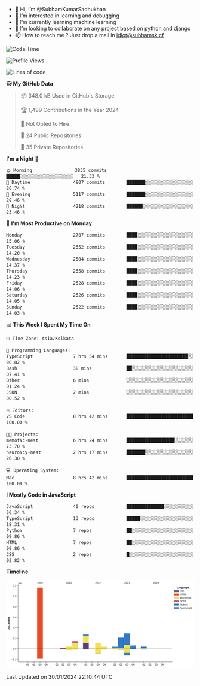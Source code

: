 - 👋 Hi, I’m @SubhamKumarSadhukhan
- 👀 I’m interested in learning and debugging
- 🌱 I’m currently learning machine learning
- 💞️ I’m looking to collaborate on any project based on python and django
- 📫 How to reach me ?
      Just drop a mail in idiot@subhamsk.cf

<!---
SubhamKumarSadhukhan/SubhamKumarSadhukhan is a ✨ special ✨ repository because its `README.md` (this file) appears on your GitHub profile.
You can click the Preview link to take a look at your changes.
--->


<!--START_SECTION:waka-->
![Code Time](http://img.shields.io/badge/Code%20Time-1%2C919%20hrs%2021%20mins-blue)

![Profile Views](http://img.shields.io/badge/Profile%20Views-0-blue)

![Lines of code](https://img.shields.io/badge/From%20Hello%20World%20I%27ve%20Written-2.4%20million%20lines%20of%20code-blue)

**🐱 My GitHub Data** 

> 📦 348.0 kB Used in GitHub's Storage 
 > 
> 🏆 1,499 Contributions in the Year 2024
 > 
> 🚫 Not Opted to Hire
 > 
> 📜 24 Public Repositories 
 > 
> 🔑 35 Private Repositories 
 > 
**I'm a Night 🦉** 

```text
🌞 Morning                3835 commits        █████░░░░░░░░░░░░░░░░░░░░   21.33 % 
🌆 Daytime                4807 commits        ███████░░░░░░░░░░░░░░░░░░   26.74 % 
🌃 Evening                5117 commits        ███████░░░░░░░░░░░░░░░░░░   28.46 % 
🌙 Night                  4218 commits        ██████░░░░░░░░░░░░░░░░░░░   23.46 % 
```
📅 **I'm Most Productive on Monday** 

```text
Monday                   2707 commits        ████░░░░░░░░░░░░░░░░░░░░░   15.06 % 
Tuesday                  2552 commits        ████░░░░░░░░░░░░░░░░░░░░░   14.20 % 
Wednesday                2584 commits        ████░░░░░░░░░░░░░░░░░░░░░   14.37 % 
Thursday                 2558 commits        ████░░░░░░░░░░░░░░░░░░░░░   14.23 % 
Friday                   2528 commits        ████░░░░░░░░░░░░░░░░░░░░░   14.06 % 
Saturday                 2526 commits        ████░░░░░░░░░░░░░░░░░░░░░   14.05 % 
Sunday                   2522 commits        ████░░░░░░░░░░░░░░░░░░░░░   14.03 % 
```


📊 **This Week I Spent My Time On** 

```text
🕑︎ Time Zone: Asia/Kolkata

💬 Programming Languages: 
TypeScript               7 hrs 54 mins       ███████████████████████░░   90.82 % 
Bash                     38 mins             ██░░░░░░░░░░░░░░░░░░░░░░░   07.41 % 
Other                    6 mins              ░░░░░░░░░░░░░░░░░░░░░░░░░   01.24 % 
JSON                     2 mins              ░░░░░░░░░░░░░░░░░░░░░░░░░   00.52 % 

🔥 Editors: 
VS Code                  8 hrs 42 mins       █████████████████████████   100.00 % 

🐱‍💻 Projects: 
memofac-nest             6 hrs 24 mins       ██████████████████░░░░░░░   73.70 % 
neuroncy-nest            2 hrs 17 mins       ███████░░░░░░░░░░░░░░░░░░   26.30 % 

💻 Operating System: 
Mac                      8 hrs 42 mins       █████████████████████████   100.00 % 
```

**I Mostly Code in JavaScript** 

```text
JavaScript               40 repos            ██████████████░░░░░░░░░░░   56.34 % 
TypeScript               13 repos            █████░░░░░░░░░░░░░░░░░░░░   18.31 % 
Python                   7 repos             ██░░░░░░░░░░░░░░░░░░░░░░░   09.86 % 
HTML                     7 repos             ██░░░░░░░░░░░░░░░░░░░░░░░   09.86 % 
CSS                      2 repos             █░░░░░░░░░░░░░░░░░░░░░░░░   02.82 % 
```



**Timeline**

![Lines of Code chart](https://raw.githubusercontent.com/SubhamKumarSadhukhan/SubhamKumarSadhukhan/main/assets/bar_graph.png)


 Last Updated on 30/01/2024 22:10:44 UTC
<!--END_SECTION:waka-->

